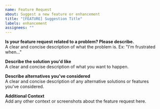 ```yaml
---
name: Feature Request
about: Suggest a new feature or enhancement
title: "[FEATURE] Suggestion Title"
labels: enhancement
assignees: ""
---
```


**Is your feature request related to a problem? Please describe.**  
A clear and concise description of what the problem is. Ex: "I'm frustrated when..."

**Describe the solution you'd like**  
A clear and concise description of what you want to happen.

**Describe alternatives you've considered**  
A clear and concise description of any alternative solutions or features you've considered.

**Additional Context**  
Add any other context or screenshots about the feature request here.
